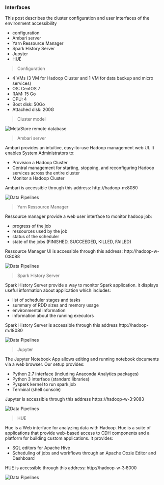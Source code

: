 ### Interfaces

This post describes the cluster configuration and user interfaces of the environment accessibility
- configuration
- Ambari server
- Yarn Ressource Manager
- Spark History Server
- Jupyter
- HUE


> Configuration
- 4 VMs (3 VM for Hadoop Cluster and 1 VM for data backup and micro services)
- OS: CentOS 7
- RAM: 15 Go
- CPU: 4
- Boot disk: 50Go
- Attached disk: 200G

> Cluster model

![MetaStore remote database](https://github.com/agambov/oic-interfaces/blob/master/img/archi.png)


> Ambari server

Ambari provides an intuitive, easy-to-use Hadoop management web UI. It enables System Administrators to:
- Provision a Hadoop Cluster
- Central management for starting, stopping, and reconfiguring Hadoop services across the entire cluster
- Monitor a Hadoop Cluster

Ambari is accessible through this address: http://hadoop-m:8080

![Data Pipelines](https://github.com/agambov/oic-interfaces/blob/master/img/ambari.png)

> Yarn Ressource Manager  

Ressource manager provide a web user interface to monitor hadoop job:
- progress of the job
- ressources used by the job
- status of the scheduler
- state of the jobs (FINISHED, SUCCEEDED, KILLED, FAILED)

Ressource Manager UI is accessible through this address: http://hadoop-w-0:8088

![Data Pipelines](https://github.com/agambov/oic-interfaces/blob/master/img/yarn2.png)

> Spark History Server  

Spark History Server provide a way to monitor Spark application. it displays useful information about application which includes:
- list of scheduler stages and tasks
- summary of RDD sizes and memory usage
- environmental information
- information about the running executors

Spark History Server is accessible through this address http://hadoop-m:18080

![Data Pipelines](https://github.com/agambov/oic-interfaces/blob/master/img/spark.png)

> Jupyter  

The Jupyter Notebook App allows editing and running notebook documents via a web browser. Our setup provides:
- Python 2.7 interface (including Anaconda Analytics packages)
- Python 3 interface (standard libraries)
- Pyspark kernel to run spark job
- Terminal (shell console)

Jupyter is accessible through this address https://hadoop-w-3:9083

![Data Pipelines](https://github.com/agambov/oic-interfaces/blob/master/img/jupyter.png)

> HUE  

Hue is a Web interface for analyzing data with Hadoop. Hue is a suite of applications that provide web-based access to CDH components and a platform for building custom applications. It provides:
- SQL editors for Apache Hive
- Scheduling of jobs and workflows through an Apache Oozie Editor and Dashboard

HUE is accessible through this address: http://hadoop-w-3:8000

![Data Pipelines](https://github.com/agambov/oic-interfaces/blob/master/img/hue.png)
